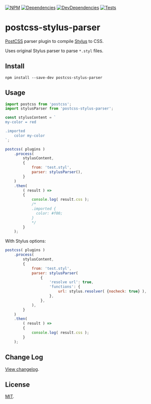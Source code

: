 [![NPM][npm]][npm-url]
[![Dependencies][deps]][deps-url]
[![DevDependencies][deps-dev]][deps-dev-url]
[![Tests][build]][build-url]

# postcss-stylus-parser

[PostCSS] parser plugin to compile [Stylus](https://github.com/stylus/stylus/) to CSS.

Uses original Stylus parser to parse `*.styl` files.

## Install

```
npm install --save-dev postcss-stylus-parser
```

## Usage

```js
import postcss from 'postcss';
import stylusParser from 'postcss-stylus-parser';

const stylusContent = `
my-color = red

.imported
	color my-color
`;

postcss( plugins )
	.process(
		stylusContent,
		{
			from: 'test.styl',
			parser: stylusParser(),
		}
	)
	.then(
		( result ) =>
		{
			console.log( result.css );
			/*
			.imported {
			  color: #f00;
			}
			*/
		}
	);
```

With Stylus options:

```js
postcss( plugins )
	.process(
		stylusContent,
		{
			from: 'test.styl',
			parser: stylusParser(
				{
					'resolve url': true,
					'functions': {
						url: stylus.resolver( {nocheck: true} ),
					},
				},
			),
		}
	)
	.then(
		( result ) =>
		{
			console.log( result.css );
		}
	);
```

## Change Log

[View changelog](CHANGELOG.md).

## License

[MIT](LICENSE).

[npm]: https://img.shields.io/npm/v/postcss-stylus-parser.svg
[npm-url]: https://npmjs.com/package/postcss-stylus-parser

[deps]: https://img.shields.io/david/Avol-V/postcss-stylus-parser.svg
[deps-url]: https://david-dm.org/Avol-V/postcss-stylus-parser

[deps-dev]: https://img.shields.io/david/dev/Avol-V/postcss-stylus-parser.svg
[deps-dev-url]: https://david-dm.org/Avol-V/postcss-stylus-parser?type=dev

[build]: https://img.shields.io/travis/Avol-V/postcss-stylus-parser.svg
[build-url]: https://travis-ci.org/Avol-V/postcss-stylus-parser

[PostCSS]: https://github.com/postcss/postcss
